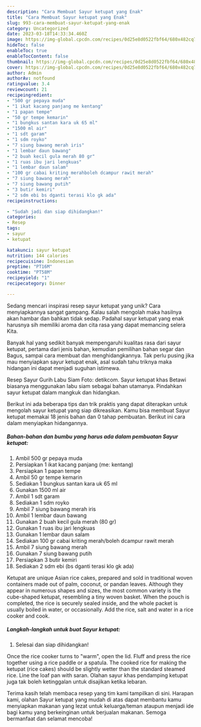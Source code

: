 ```yaml
---
description: "Cara Membuat Sayur ketupat yang Enak"
title: "Cara Membuat Sayur ketupat yang Enak"
slug: 993-cara-membuat-sayur-ketupat-yang-enak
category: Uncategorized
date: 2023-03-18T14:33:34.460Z
image: https://img-global.cpcdn.com/recipes/0d25e8d0522fbf64/680x482cq70/sayur-ketupat-foto-resep-utama.jpg
hideToc: false
enableToc: true
enableTocContent: false
thumbnail: https://img-global.cpcdn.com/recipes/0d25e8d0522fbf64/680x482cq70/sayur-ketupat-foto-resep-utama.jpg
cover: https://img-global.cpcdn.com/recipes/0d25e8d0522fbf64/680x482cq70/sayur-ketupat-foto-resep-utama.jpg
author: Admin
authorAv: notfound
ratingvalue: 3.4
reviewcount: 21
recipeingredient:
- "500 gr pepaya muda"
- "1 ikat kacang panjang me kentang"
- "1 papan tempe"
- "50 gr tempe kemarin"
- "1 bungkus santan kara uk 65 ml"
- "1500 ml air"
- "1 sdt garam"
- "1 sdm royko"
- "7 siung bawang merah iris"
- "1 lembar daun bawang"
- "2 buah kecil gula merah 80 gr"
- "1 ruas ibu jari lengkuas"
- "1 lembar daun salam"
- "100 gr cabai kriting merahboleh dcampur rawit merah"
- "7 siung bawang merah"
- "7 siung bawang putih"
- "3 butir kemiri"
- "2 sdm ebi bs dganti terasi klo gk ada"
recipeinstructions:

- "Sudah jadi dan siap dihidangkan!"
categories:
- Resep
tags:
- sayur
- ketupat

katakunci: sayur ketupat 
nutrition: 144 calories
recipecuisine: Indonesian
preptime: "PT16M"
cooktime: "PT58M"
recipeyield: "1"
recipecategory: Dinner

---
```





Sedang mencari inspirasi resep sayur ketupat yang unik? Cara menyiapkannya sangat gampang. Kalau salah mengolah maka hasilnya akan hambar dan bahkan tidak sedap. Padahal sayur ketupat yang enak harusnya sih memiliki aroma dan cita rasa yang dapat memancing selera Kita.





Banyak hal yang sedikit banyak mempengaruhi kualitas rasa dari sayur ketupat, pertama dari jenis bahan, kemudian pemilihan bahan segar dan Bagus, sampai cara membuat dan menghidangkannya. Tak perlu pusing jika mau menyiapkan sayur ketupat enak,      asal sudah tahu triknya maka hidangan ini dapat menjadi suguhan istimewa.














Resep Sayur Gurih Labu Siam Foto: detikcom. Sayur ketupat khas Betawi biasanya menggunakan labu siam sebagai bahan utamanya. Pindahkan sayur ketupat dalam mangkuk dan hidangkan.






Berikut ini ada beberapa tips dan trik praktis yang dapat diterapkan untuk mengolah sayur ketupat yang siap dikreasikan. Kamu bisa membuat Sayur ketupat memakai 18 jenis bahan dan 0 tahap pembuatan. Berikut ini cara dalam menyiapkan hidangannya.

<!--inarticleads1-->

##### Bahan-bahan dan bumbu yang harus ada dalam pembuatan Sayur ketupat:

1. Ambil 500 gr pepaya muda
1. Persiapkan 1 ikat kacang panjang (me: kentang)
1. Persiapkan 1 papan tempe
1. Ambil 50 gr tempe kemarin
1. Sediakan 1 bungkus santan kara uk 65 ml
1. Gunakan 1500 ml air
1. Ambil 1 sdt garam
1. Sediakan 1 sdm royko
1. Ambil 7 siung bawang merah iris
1. Ambil 1 lembar daun bawang
1. Gunakan 2 buah kecil gula merah (80 gr)
1. Gunakan 1 ruas ibu jari lengkuas
1. Gunakan 1 lembar daun salam
1. Sediakan 100 gr cabai kriting merah/boleh dcampur rawit merah
1. Ambil 7 siung bawang merah
1. Gunakan 7 siung bawang putih
1. Persiapkan 3 butir kemiri
1. Sediakan 2 sdm ebi (bs dganti terasi klo gk ada)


Ketupat are unique Asian rice cakes, prepared and sold in traditional woven containers made out of palm, coconut, or pandan leaves. Although they appear in numerous shapes and sizes, the most common variety is the cube-shaped ketupat, resembling a tiny woven basket. When the pouch is completed, the rice is securely sealed inside, and the whole packet is usually boiled in water, or occasionally. Add the rice, salt and water in a rice cooker and cook. 

<!--inarticleads2-->

##### Langkah-langkah untuk buat Sayur ketupat:


1. Selesai dan siap dihidangkan!

Once the rice cooker turns to &#34;warm&#34;, open the lid. Fluff and press the rice together using a rice paddle or a spatula. The cooked rice for making the ketupat (rice cakes) should be slightly wetter than the standard steamed rice. Line the loaf pan with saran. Olahan sayur khas pendamping ketupat juga tak boleh ketinggalan untuk disajikan ketika lebaran. 

Terima kasih telah membaca resep yang tim kami tampilkan di sini. Harapan kami, olahan Sayur ketupat yang mudah di atas dapat membantu kamu menyiapkan makanan yang lezat untuk keluarga/teman ataupun menjadi ide bagi kamu yang berkeinginan untuk berjualan makanan. Semoga bermanfaat dan selamat mencoba!
